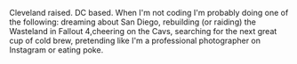 Cleveland raised. DC based. When I'm not coding I'm probably doing one of the following: dreaming about San Diego, rebuilding (or raiding) the Wasteland in Fallout 4,cheering on the Cavs, searching for the next great cup of cold brew, pretending like I'm a professional photographer on Instagram or eating poke.
